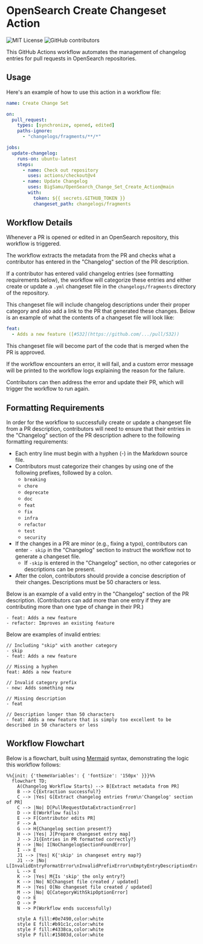 # OpenSearch Create Changeset Action

![MIT License](https://img.shields.io/badge/license-MIT-blue)
![GitHub contributors](https://img.shields.io/github/contributors/BigSamu/OpenSearch_Change_Set_Create_Action)

This GitHub Actions workflow automates the management of changelog entries for pull requests in OpenSearch repositories.

## Usage

Here's an example of how to use this action in a workflow file:

```yaml
name: Create Change Set

on:
  pull_request:
    types: [synchronize, opened, edited]
    paths-ignore:
      - "changelogs/fragments/**/*"

jobs:
  update-changelog:
    runs-on: ubuntu-latest
    steps:
      - name: Check out repository
        uses: actions/checkout@v4
      - name: Update Changelog
        uses: BigSamu/OpenSearch_Change_Set_Create_Action@main
        with:
          token: ${{ secrets.GITHUB_TOKEN }}
          changeset_path: changelogs/fragments
```

## Workflow Details

Whenever a PR is opened or edited in an OpenSearch repository, this workflow is triggered.

The workflow extracts the metadata from the PR and checks what a contributor has entered in the "Changelog" section of the PR description.

If a contributor has entered valid changelog entries (see formatting requirements below), the workflow will categorize these entries and either create or update a `.yml` changeset file in the `changelogs/fragments` directory of the repository.

This changeset file will include changelog descriptions under their proper category and also add a link to the PR that generated these changes. Below is an example of what the contents of a changeset file will look like:

```yaml
feat:
  - Adds a new feature ([#532](https://github.com/.../pull/532))
```

This changeset file will become part of the code that is merged when the PR is approved.

If the workflow encounters an error, it will fail, and a custom error message will be printed to the workflow logs explaining the reason for the failure.

Contributors can then address the error and update their PR, which will trigger the workflow to run again.

## Formatting Requirements

In order for the workflow to successfully create or update a changeset file from a PR description, contributors will need to ensure that their entries in the "Changelog" section of the PR description adhere to the following formatting requirements:

- Each entry line must begin with a hyphen (-) in the Markdown source file.
- Contributors must categorize their changes by using one of the following prefixes, followed by a colon.
  - `breaking`
  - `chore`
  - `deprecate`
  - `doc`
  - `feat`
  - `fix`
  - `infra`
  - `refactor`
  - `test`
  - `security`
- If the changes in a PR are minor (e.g., fixing a typo), contributors can enter `- skip` in the "Changelog" section to instruct the workflow not to generate a changeset file.
  - If `-skip` is entered in the "Changelog" section, no other categories or descriptions can be present.
- After the colon, contributors should provide a concise description of their changes. Descriptions must be 50 characters or less.

Below is an example of a valid entry in the "Changelog" section of the PR description. (Contributors can add more than one entry if they are contributing more than one type of change in their PR.)

```
- feat: Adds a new feature
- refactor: Improves an existing feature
```

Below are examples of invalid entries:

```
// Including "skip" with another category
- skip
- feat: Adds a new feature
```

```
// Missing a hyphen
feat: Adds a new feature
```

```
// Invalid category prefix
- new: Adds something new
```

```
// Missing description
- feat
```

```
// Description longer than 50 characters
- feat: Adds a new feature that is simply too excellent to be described in 50 characters or less
```

## Workflow Flowchart

Below is a flowchart, built using [Mermaid](https://mermaid.js.org/) syntax, demonstrating the logic this workflow follows:

```mermaid
%%{init: {'themeVariables': { 'fontSize': '150px' }}}%%
  flowchart TD;
    A(Changelog Workflow Starts) --> B[Extract metadata from PR]
    B --> C{Extraction successful?}
    C --> |Yes| G[Extract changelog entries from\n'Changelog' section of PR]
    C --> |No| D[PullRequestDataExtractionError]
    D --> E(Workflow fails)
    E --> F[Contributor edits PR]
    F --> A
    G --> H{Changelog section present?}
    H --> |Yes| J[Prepare changeset entry map]
    J --> J1{Entries in PR formatted correctly?}
    H --> |No| I[NoChangelogSectionFoundError]
    I --> E
    J1 --> |Yes| K{'skip' in changeset entry map?}
    J1 --> |No| L[InvalidEntryFormatError\nInvalidPrefixError\nEmptyEntryDescriptionError\nEntryTooLongError]
    L --> E
    K --> |Yes| M{Is 'skip' the only entry?}
    K --> |No| N[Changset file created / updated]
    M --> |Yes| O[No changeset file created / updated]
    M --> |No| Q[CategoryWithSkipOptionError]
    Q --> E
    O --> P
    N --> P(Workflow ends successfully)

    style A fill:#0e7490,color:white
    style E fill:#b91c1c,color:white
    style F fill:#4338ca,color:white
    style P fill:#15803d,color:white
```
